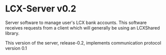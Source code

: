 # LCX-Server v0.2
Server software to manage user's LCX bank accounts. This software receives requests from a client which will generally be using an LCXShared library.

This version of the server, release-0.2, implements communication protocol version 0.1
